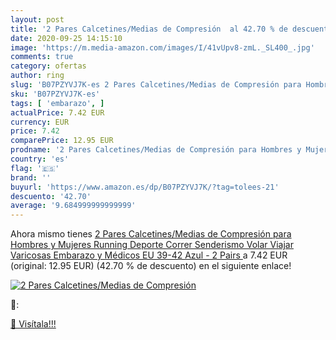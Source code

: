 ```yaml
---
layout: post
title: '2 Pares Calcetines/Medias de Compresión  al 42.70 % de descuento'
date: 2020-09-25 14:15:10
image: 'https://m.media-amazon.com/images/I/41vUpv8-zmL._SL400_.jpg'
comments: true
category: ofertas
author: ring
slug: 'B07PZYVJ7K-es 2 Pares Calcetines/Medias de Compresión para Hombres y...'
sku: 'B07PZYVJ7K-es'
tags: [ 'embarazo', ]
actualPrice: 7.42 EUR
currency: EUR
price: 7.42
comparePrice: 12.95 EUR
prodname: '2 Pares Calcetines/Medias de Compresión para Hombres y Mujeres  Running  Deporte  Correr  Senderismo  Volar  Viajar  Varicosas  Embarazo y Médicos  EU 39-42  Azul - 2 Pairs '
country: 'es'
flag: '🇪🇸'
brand: ''
buyurl: 'https://www.amazon.es/dp/B07PZYVJ7K/?tag=tolees-21'
descuento: '42.70'
average: '9.684999999999999'
---
```


Ahora mismo tienes [2 Pares Calcetines/Medias de Compresión para Hombres y Mujeres  Running  Deporte  Correr  Senderismo  Volar  Viajar  Varicosas  Embarazo y Médicos  EU 39-42  Azul - 2 Pairs ](https://www.amazon.es/dp/B07PZYVJ7K/?tag=tolees-21) a 7.42 EUR (original: 12.95 EUR) (42.70 %  de descuento) en el siguiente enlace!

[![2 Pares Calcetines/Medias de Compresión ](https://m.media-amazon.com/images/I/41vUpv8-zmL._SL400_.jpg)](https://www.amazon.es/dp/B07PZYVJ7K/?tag=tolees-21)

🔎:


[🛒 Visítala!!!](https://www.amazon.es/dp/B07PZYVJ7K/?tag=tolees-21)
